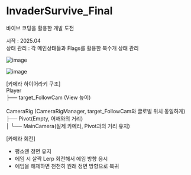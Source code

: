 # InvaderSurvive_Final
바이브 코딩을 활용한 개발 도전

시작 : 2025.04 <br/>
상태 관리 : 각 메인상태들과 Flags를 활용한 복수개 상태 관리 <br/>

![image](https://github.com/user-attachments/assets/6fca33f9-d112-422c-8f5d-912bda2770c9)


![image](https://github.com/user-attachments/assets/6fa25375-89e7-4fba-b386-521f75e6e891) 
<br>

[카메라 하이어라키 구조]<br>
Player<br>
├── target_FollowCam (View 높이)<br>
<br>
CameraRig (CameraRigManager, target_FollowCam와 글로벌 위치 동일하게)<br>
├── Pivot(Empty, 어깨와의 거리)<br>
│   └── MainCamera(실제 카메라, Pivot과의 거리 유지)<br>

[카메라 회전]
- 평소엔 정면 유지
- 에임 시 살짝 Lerp 회전해서 에임 방향 응시
- 에임을 해제하면 천천히 원래 정면 방향으로 복귀
